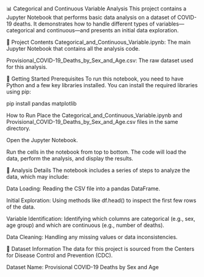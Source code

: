 📊 Categorical and Continuous Variable Analysis
This project contains a Jupyter Notebook that performs basic data analysis on a dataset of COVID-19 deaths. It demonstrates how to handle different types of variables—categorical and continuous—and presents an initial data exploration.

📁 Project Contents
Categorical_and_Continuous_Variable.ipynb: The main Jupyter Notebook that contains all the analysis code.

Provisional_COVID-19_Deaths_by_Sex_and_Age.csv: The raw dataset used for this analysis.

🚀 Getting Started
Prerequisites
To run this notebook, you need to have Python and a few key libraries installed. You can install the required libraries using pip:

pip install pandas matplotlib

How to Run
Place the Categorical_and_Continuous_Variable.ipynb and Provisional_COVID-19_Deaths_by_Sex_and_Age.csv files in the same directory.

Open the Jupyter Notebook.

Run the cells in the notebook from top to bottom. The code will load the data, perform the analysis, and display the results.

📝 Analysis Details
The notebook includes a series of steps to analyze the data, which may include:

Data Loading: Reading the CSV file into a pandas DataFrame.

Initial Exploration: Using methods like df.head() to inspect the first few rows of the data.

Variable Identification: Identifying which columns are categorical (e.g., sex, age group) and which are continuous (e.g., number of deaths).

Data Cleaning: Handling any missing values or data inconsistencies.

🔗 Dataset Information
The data for this project is sourced from the Centers for Disease Control and Prevention (CDC).

Dataset Name: Provisional COVID-19 Deaths by Sex and Age
